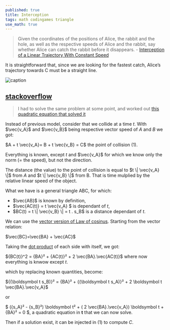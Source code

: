 ```yaml
---
published: true
title: Interception
tags: math codingames triangle
use_math: true
---
```

> Given the coordinates of the positions of Alice, the rabbit and the hole, as well as the respective speeds of Alice and the rabbit, say whether Alice can catch the rabbit before it disappears. - [Interception of a Linear Trajectory With Constant Speed](http://zulko.github.io/blog/2013/11/11/interception-of-a-linear-trajectory-with-constant-speed/)

It is straightforward that, since we are looking for the fastest catch, Alice’s trajectory towards C must be a straight line.

![caption](http://zulko.github.io/images/alice/alice_schema.jpeg) 

## [stackoverflow](https://stackoverflow.com/questions/17204513/how-to-find-the-interception-coordinates-of-a-moving-target-in-3d-space)

> I had to solve the same problem at some point, and worked out [this quadratic equation that solved it](
http://ideone.com/AIr3hg)

Instead of previous model, consider that we collide at a time $t$. With $\vec{v_A}$ and $\vec{v_B}$ being respective vector speed of $A$ and $B$ we got:

$A + t \vec{v_A}= B + t \vec{v_B} = C$ the point of collision (1).

Everything is known, except $t$ and $\vec{v_A}$ for which we know only the norm (= the speed), but not the direction.

The distance (the value) to the point of collision is equal to $t \| \vec{v_A} \|$ from $A$ and  $t \| \vec{v_B} \|$ from B. That is time mulplied by the relative linear speed of the object.


What we have is a general triangle ABC, for which:
- $\vec{AB}$ is known by definition,
- $\vec{AC(t)} = t \vec{v_A} $  is dependant of $t$,
- $BC(t) = t \| \vec{v_B} \| = t . s_B$ is a distance dependant of $t$.

We can use the [vector version of Law of cosinus](https://en.wikipedia.org/wiki/Law_of_cosines#Using_vectors). Starting from the vector relation:

$\vec{BC}=\vec{BA} + \vec{AC}$

Taking the [dot product](https://en.wikipedia.org/wiki/Law_of_cosines#Using_vectors) of each side with itself, we got:

${BC(t)}^2 = {BA}² + {AC(t)}² + 2 \vec{BA}.\vec{AC(t)}$ where now everything is knwow except $t$.

which by replacing known quantities, become:

${(\boldsymbol t s_B)}² = {BA}² + {(\boldsymbol t s_A)}² + 2 \boldsymbol t \vec{BA}.\vec{v_A}$

or

$ ({s_A}² - {s_B}²) \boldsymbol t² + ( 2 \vec{BA}.\vec{v_A}) \boldsymbol t + {BA}² = 0 $, a quadratic equation in $\boldsymbol t$ that we can now solve.

Then if a solution exist, it can be injected in (1) to compute $C$.






